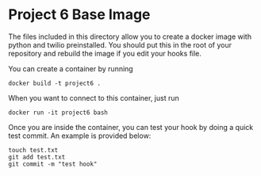 # Project 6 Base Image

The files included in this directory allow you to create a docker image with python and twilio preinstalled. You should put this in the root of your repository and rebuild the image if you edit your hooks file. 

You can create a container by running

```
docker build -t project6 .
```

When you want to connect to this container, just run

```
docker run -it project6 bash
```

Once you are inside the container, you can test your hook by doing a quick test commit. An example is provided below:

```
touch test.txt
git add test.txt
git commit -m "test hook"
```
